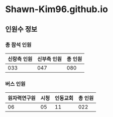 
# Shawn-Kim96.github.io

## 인원수 정보
### 총 참석 인원

|신랑측 인원|신부측 인원|총 인원|
|---|---|---|
|033|047|080|
    


### 버스 인원

|원자력연구원|시청|인동교회|총 인원|
|---|---|---|---|
|06|05|11|022|
    

    